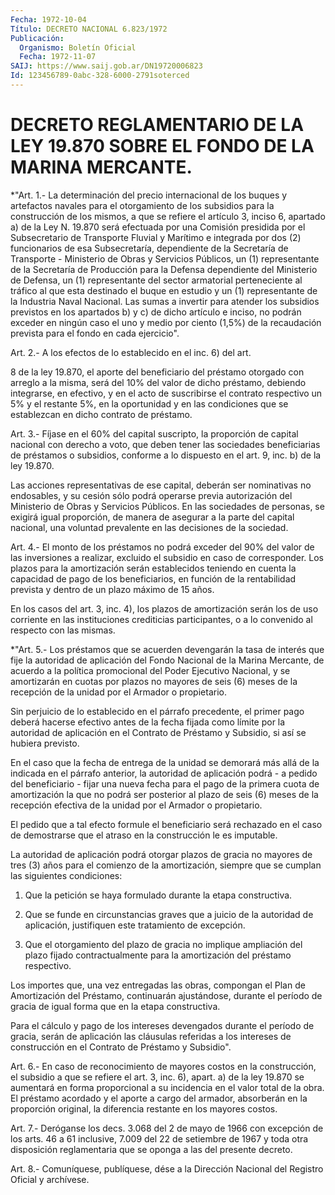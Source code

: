 ```yaml
---
Fecha: 1972-10-04
Título: DECRETO NACIONAL 6.823/1972
Publicación:
  Organismo: Boletín Oficial
  Fecha: 1972-11-07
SAIJ: https://www.saij.gob.ar/DN19720006823
Id: 123456789-0abc-328-6000-2791soterced
---
```

# DECRETO REGLAMENTARIO DE LA LEY 19.870 SOBRE EL FONDO DE LA MARINA MERCANTE.

<a id="1"></a>
*"Art.  1.-  La  determinación del precio internacional de los buques y artefactos navales  para  el otorgamiento de los subsidios para la construcción de los mismos,  a  que  se refiere el artículo 3,  inciso  6, apartado a) de la Ley N. 19.870 será  efectuada  por una Comisión  presidida  por el Subsecretario de Transporte Fluvial y Marítimo e integrada por dos (2) funcionarios de esa Subsecretaría,  dependiente   de  la  Secretaría  de  Transporte  - Ministerio de Obras y Servicios  Públicos,  un (1) representante de la  Secretaría  de  Producción  para  la  Defensa  dependiente  del Ministerio de Defensa, un (1)  representante del sector  armatorial perteneciente al tráfico al que esta destinado el buque en  estudio y un (1) representante de la Industria Naval Nacional. Las sumas  a invertir  para  atender los subsidios previstos en los apartados b) y c) de dicho artículo  e  inciso, no podrán exceder en ningún caso el uno y medio por ciento (1,5%)  de  la  recaudación prevista para el fondo en cada ejercicio".

<a id="2"></a>
Art. 2.- A los efectos de lo establecido en el inc. 6) del art.

8 de  la  ley  19.870,  el  aporte  del  beneficiario  del préstamo otorgado  con arreglo a la misma, será del 10% del valor  de  dicho préstamo, debiendo  integrarse,  en  efectivo,  y  en  el  acto  de suscribirse  el  contrato  respectivo un 5% y el restante 5%, en la oportunidad  y  en las condiciones  que  se  establezcan  en  dicho contrato de préstamo.

<a id="3"></a>
Art. 3.- Fíjase en el 60% del capital suscripto, la proporción de capital  nacional  con  derecho  a  voto,  que  deben  tener las sociedades  beneficiarias de préstamos o subsidios, conforme  a  lo dispuesto en el art. 9, inc. b) de la ley 19.870.

Las  acciones    representativas    de  ese  capital,  deberán  ser nominativas no endosables, y su cesión  sólo  podrá operarse previa autorización del Ministerio de Obras y Servicios  Públicos.  En las sociedades  de personas, se exigirá igual proporción, de manera  de asegurar a la  parte  del capital nacional, una voluntad prevalente en las decisiones de la sociedad.

<a id="4"></a>
Art. 4.- El monto de los préstamos no podrá exceder del 90% del valor  de  las inversiones a realizar, excluido el subsidio en caso de corresponder. Los plazos para la amortización serán establecidos  teniendo  en  cuenta  la  capacidad  de  pago  de los beneficiarios,  en función de la rentabilidad prevista y dentro  de un plazo máximo de 15 años.

En los casos del  art. 3, inc. 4), los plazos de amortización serán los de uso corriente en las instituciones crediticias participantes,  o a  lo  convenido  al  respecto  con  las  mismas.

<a id="5"></a>
*"Art. 5.- Los préstamos que se acuerden devengarán la tasa de interés  que  fije la autoridad de aplicación del Fondo Nacional de la Marina Mercante,  de acuerdo a la política promocional del Poder Ejecutivo Nacional, y  se  amortizarán  en  cuotas  por  plazos  no mayores  de  seis  (6)  meses  de  la recepción de la unidad por el Armador o propietario.

Sin  perjuicio  de  lo  establecido en el  párrafo  precedente,  el primer pago deberá hacerse  efectivo  antes de la fecha fijada como límite por la autoridad de aplicación en  el Contrato de Préstamo y Subsidio, si así se hubiera previsto.

En  el caso que la fecha de entrega de la unidad  se  demorará  más allá  de  la  indicada  en  el  párrafo  anterior,  la autoridad de aplicación  podrá  -  a pedido del beneficiario - fijar  una  nueva fecha para el pago de la  primera  cuota  de amortización la que no podrá  ser  posterior al plazo de seis (6) meses  de  la  recepción efectiva  de  la    unidad  por  el  Armador  o  propietario.

El pedido que a tal efecto  formule  el beneficiario será rechazado en el caso de demostrarse que el atraso  en  la  construcción le es imputable.

La  autoridad  de  aplicación  podrá  otorgar plazos de  gracia  no mayores  de  tres  (3) años para el comienzo  de  la  amortización, siempre que se cumplan las siguientes condiciones:

1) Que la petición se haya formulado durante la etapa constructiva.

2)  Que  se funde en circunstancias  graves  que  a  juicio  de  la autoridad    de    aplicación,   justifiquen  este  tratamiento  de excepción.

3) Que el otorgamiento del plazo  de  gracia no implique ampliación del  plazo  fijado  contractualmente  para    la  amortización  del préstamo respectivo.

Los importes que, una vez entregadas las obras,  compongan  el Plan de  Amortización del Préstamo, continuarán ajustándose, durante  el período  de gracia de igual forma que en la etapa constructiva.

Para el cálculo  y  pago  de  los  intereses  devengados durante el período  de gracia, serán de aplicación las cláusulas  referidas  a los  intereses  de  construcción  en  el  Contrato  de  Préstamo  y Subsidio".

<a id="6"></a>
Art.  6.-  En  caso  de reconocimiento de mayores costos en la construcción, el subsidio a  que  se  refiere  el  art. 3, inc. 6), apart. a) de la ley 19.870 se aumentará en forma proporcional  a su incidencia en el valor total de la obra. El préstamo acordado y  el aporte  a  cargo del armador, absorberán en la proporción original, la diferencia restante en los mayores costos.

<a id="7"></a>
Art.  7.-  Deróganse los decs. 3.068 del 2 de mayo de 1966 con excepción  de los  arts.  46  a  61  inclusive,  7.009  del  22  de setiembre de  1967  y  toda  otra  disposición reglamentaria que se oponga a las del presente decreto.

<a id="8"></a>
Art. 8.- Comuníquese, publíquese, dése a la Dirección Nacional del Registro Oficial y archívese.